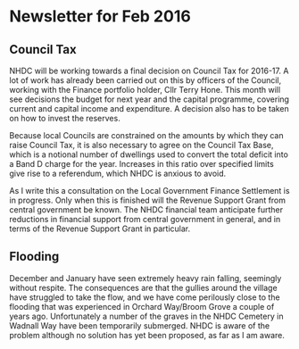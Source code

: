 # Newsletter for Feb 2016

## Council Tax

NHDC will be working towards a final decision on Council Tax for
2016-17. A lot of work has already been carried out on this by officers
of the Council, working with the Finance portfolio holder, Cllr Terry
Hone. This month will see decisions the budget for next year and the
capital programme, covering current and capital income and expenditure.
A decision also has to be taken on how to invest the reserves.

Because local Councils are constrained on the amounts by which they can
raise Council Tax, it is also necessary to agree on the Council Tax
Base, which is a notional number of dwellings used to convert the total
deficit into a Band D charge for the year. Increases in this ratio over
specified limits give rise to a referendum, which NHDC is anxious to
avoid.

As I write this a consultation on the Local Government Finance
Settlement is in progress. Only when this is finished will the Revenue
Support Grant from central government be known. The NHDC financial team
anticipate further reductions in financial support from central
government in general, and in terms of the Revenue Support Grant in
particular.

## Flooding

December and January have seen extremely heavy rain falling, seemingly
without respite. The consequences are that the gullies around the
village have struggled to take the flow, and we have come perilously
close to the flooding that was experienced in Orchard Way/Broom Grove a
couple of years ago. Unfortunately a number of the graves in the NHDC
Cemetery in Wadnall Way have been temporarily submerged. NHDC is aware
of the problem although no solution has yet been proposed, as far as I
am aware.

